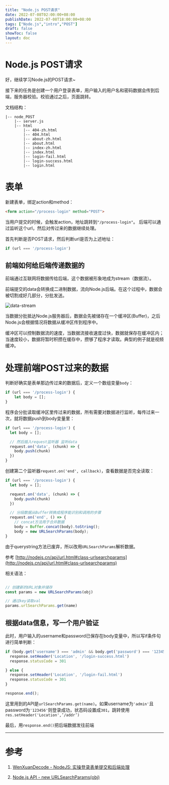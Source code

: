 ```yaml
---
title: "Node.js POST请求"
date: 2022-07-08T02:00:00+08:00
publishDate: 2022-07-08T18:00:00+08:00
tags: ["Node.js","intro","POST"]
draft: false
showToc: false
layout: doc
---
```

# Node.js POST请求
好，继续学习Node.js的POST请求~

接下来的任务是创建一个用户登录表单，用户输入的用户名和密码数据会传到后端，服务器校验。校验通过之后，页面跳转。


文档结构：
```text
|-- node_POST
    |-- server.js
    |-- html
        |-- 404-zh.html
        |-- 404.html
        |-- about-zh.html
        |-- about.html
        |-- index-zh.html
        |-- index.html
        |-- login-fail.html
        |-- login-success.html
        |-- login.html

```
# 表单
新建表单，绑定action和method：
```html
<form action="/process-login" method="POST">
```

当用户提交的时候，会触发action，地址跳转到`"/process-login"`。 后端可以通过监听这个url，然后对传过来的数据继续处理。

首先判断是否POST请求，然后判断url是否为上述地址：

```js
if (url === '/process-login')
```

## 前端如何给后端传递数据的

前端通过互联网将数据传给后端，这个数据被形象地成为stream（数据流）。

前端提交的data会转换成二进制数据，流向Node.js后端。在这个过程中，数据会被切割成好几部分，分批发送。

![data-stream](https://nic-gz-1308403500.file.myqcloud.com/posts/node-js-POST-2022-07-06-08-48-19.png "Stream")

当数据分批抵达Node.js服务器后，数据会先被储存在一个缓冲区(Buffer)，之后Node.js会根据情况将数据从缓冲区传到程序中。

缓冲区可以控制数据流的速度，当数据流接收速度过快，数据就保存在缓冲区内；当速度较小，数据将暂时积攒在缓存中，攒够了程序才读取。典型的例子就是视频缓冲。

# 处理前端POST过来的数据

判断好确实是表单那边传过来的数据后，定义一个数组变量`body`：

```jsx
if (url === '/process-login') {
	let body = [];
}
```

程序会分批读取缓冲区里传过来的数据，所有需要对数据进行监听，每传过来一次，就将数据push到body变量里：

```jsx
if (url === '/process-login') {
  let body = [];

  // 然后插入request监听器 监听data
  request.on('data', (chunk) => {
    body.push(chunk)
  })
}
```

创建第二个监听器`request.on('end', callback)`，查看数据是否完全读取：

```jsx
if (url === '/process-login') {
  let body = [];

  request.on('data', (chunk) => {
    body.push(chunk)
  })

  // 分段数据从Buffer转换成程序能识别和调用的步骤 
  request.on('end', () => {
    // concat方法用于合并数据 
    body = Buffer.concat(body).toString();
    body = new URLSearchParams(body);
}
```

由于querystring方法已废弃，所以改用`URLSearchParams`解析数据。

参考 [http://nodejs.cn/api/url.html#class-urlsearchparams](http://nodejs.cn/api/url.html#class-urlsearchparams)

相关语法：

```jsx

// 创建新的URL对象并储存
const params = new URLSearchParams(obj)

// 通过key读取val
params.urlSearchParams.get(name)
```

## 根据data信息，写一个用户验证

此时，用户输入的username和password已保存在body变量中，所以写if条件句进行简单判断：

```jsx
if (body.get('username') === 'admin' && body.get('password') === '123456') {
  response.setHeader('Location', '/login-success.html')
  response.statusCode = 301

} else {
  response.setHeader('Location', '/login-fail.html')
  response.statusCode = 301
}

response.end();
```

这里用到的API是`urlSearchParams.get(name)`。如果username为`'admin'`且password为`'123456'`则登录成功，状态码设置成`301`，跳转使用`res.setHeader('Location',’/addr’)`

最后，用`response.end()`把后端数据发往前端

---
# 参考
1. [WenXuanDecode - NodeJS: 实操登录表单提交和后端处理](https://www.youtube.com/watch?v=MQD8lSf439g&list=PL50akgsaBZlF9DADkYuQZLQBDLHZHZ-9N&index=5)

2. [Node.js API - new URLSearchParams(obj)](https://nodejs.org/api/url.html#new-urlsearchparamsobj)
